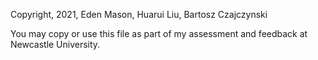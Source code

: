 Copyright, 2021, Eden Mason, Huarui Liu, Bartosz Czajczynski

You may copy or use this file as part of my assessment and feedback at Newcastle University.
